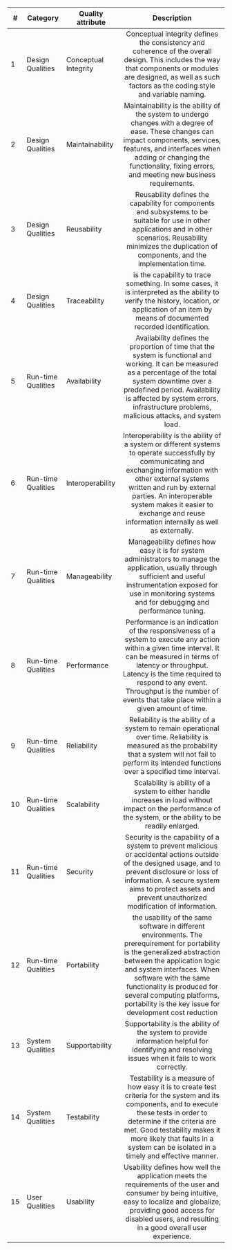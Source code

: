 | # | Category             | Quality attribute     | Description            |
| - | ---------------------|---------------------- |:----------------------:|
| 1 | Design Qualities     | Conceptual Integrity  | Conceptual integrity defines the consistency and coherence of the overall design. This includes the way that components or modules are designed, as well as such factors as the coding style and variable naming. |
| 2 | Design Qualities     | Maintainability       | Maintainability is the ability of the system to undergo changes with a degree of ease. These changes can impact components, services, features, and interfaces when adding or changing the functionality, fixing errors, and meeting new business requirements. |
| 3 | Design Qualities     | Reusability           | Reusability defines the capability for components and subsystems to be suitable for use in other applications and in other scenarios. Reusability minimizes the duplication of components, and the implementation time. |
| 4 | Design Qualities     | Traceability          | is the capability to trace something. In some cases, it is interpreted as the ability to verify the history, location, or application of an item by means of documented recorded identification. |
| 5 | Run-time Qualities   | Availability          | Availability defines the proportion of time that the system is functional and working. It can be measured as a percentage of the total system downtime over a predefined period. Availability is affected by system errors, infrastructure problems, malicious attacks, and system load. |
| 6 | Run-time Qualities   | Interoperability      | Interoperability is the ability of a system or different systems to operate successfully by communicating and exchanging information with other external systems written and run by external parties. An interoperable system makes it easier to exchange and reuse information internally as well as externally.  |
| 7 | Run-time Qualities   | Manageability         | Manageability defines how easy it is for system administrators to manage the application, usually through sufficient and useful instrumentation exposed for use in monitoring systems and for debugging and performance tuning.  |
| 8 | Run-time Qualities   | Performance           | Performance is an indication of the responsiveness of a system to execute any action within a given time interval. It can be measured in terms of latency or throughput. Latency is the time required to respond to any event. Throughput is the number of events that take place within a given amount of time.  |
| 9 | Run-time Qualities   | Reliability           | Reliability is the ability of a system to remain operational over time. Reliability is measured as the probability that a system will not fail to perform its intended functions over a specified time interval.  |
| 10| Run-time Qualities   | Scalability           | Scalability is ability of a system to either handle increases in load without impact on the performance of the system, or the ability to be readily enlarged. |
| 11| Run-time Qualities   | Security              | Security is the capability of a system to prevent malicious or accidental actions outside of the designed usage, and to prevent disclosure or loss of information. A secure system aims to protect assets and prevent unauthorized modification of information. |
| 12| Run-time Qualities   | Portability           | the usability of the same software in different environments. The prerequirement for portability is the generalized abstraction between the application logic and system interfaces. When software with the same functionality is produced for several computing platforms, portability is the key issue for development cost reduction |
| 13| System Qualities     | Supportability        | Supportability is the ability of the system to provide information helpful for identifying and resolving issues when it fails to work correctly. |
| 14| System Qualities     | Testability           | Testability is a measure of how easy it is to create test criteria for the system and its components, and to execute these tests in order to determine if the criteria are met. Good testability makes it more likely that faults in a system can be isolated in a timely and effective manner. |
| 15| User  Qualities      | Usability             | Usability defines how well the application meets the requirements of the user and consumer by being intuitive, easy to localize and globalize, providing good access for disabled users, and resulting in a good overall user experience. |
